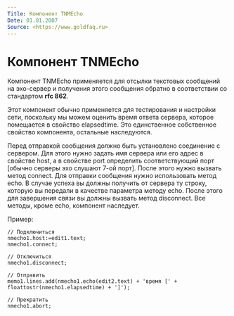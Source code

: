 ```yaml
---
Title: Компонент TNMEcho
Date: 01.01.2007
Source: <https://www.goldfaq.ru>
---
```



Компонент TNMEcho
=================


Компонент TNMEcho применяется для отсылки текстовых сообщений на эхо-сервер и
получения этого сообщения обратно в соответствии со стандартом **rfc 862**.

Этот компонент обычно применяется для тестирования и настройки сети,
поскольку мы можем оценить время ответа сервера, которое помещается в
свойство elapsedtime. Это единственное собственное свойство компонента,
остальные наследуются.

Перед отправкой сообщения должно быть установлено соединение с сервером.
Для этого нужно задать имя сервера или его адрес в свойстве host, а в
свойстве port определить соответствующий порт [обычно серверы эхо
слушают 7-ой порт]. После этого нужно вызвать метод connect. Для
отправки сообщения нужно использовать метод echo. В случае успеха вы
должны получить от сервера ту строку, которую вы передали в качестве
параметра методу echo. После этого для завершения связи вы должны
вызвать метод disconnect. Все методы, кроме echo, компонент наследует.

Пример:

    // Подключиться
    nmecho1.host:=edit1.text;
    nmecho1.connect;

    // Отключиться
    nmecho1.disconnect;

    // Отправить
    memo1.lines.add(nmecho1.echo(edit2.text) + 'время [' +
    floattostr(nmecho1.elapsedtime) + ']');

    // Прекратить
    nmecho1.abort;



 

